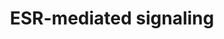 ---
annotations:
- type: Pathway Ontology
  value: estrogen signaling pathway
authors:
- ReactomeTeam
- DeSl
description: Estrogens are a class of hormones that play a role in physiological processes
  such as development, reproduction, metabolism of liver, fat and bone, and neuronal
  and cardiovascular function (reviewed in Arnal et al, 2017; Haldosen et al, 2014).
  Estrogens bind estrogen receptors, members of the nuclear receptor superfamily.
  Ligand-bound estrogen receptors act as nuclear transcription factors to regulate
  expression of genes that control cellular proliferation and differentiation, among
  other processes, but also play a non-genomic role in rapid signaling from the plasma
  membrane (reviewed in Hah et al, 2014;Schwartz et al, 2016).  View original pathway
  at [http://www.reactome.org/PathwayBrowser/#DIAGRAM=8939211 Reactome].
last-edited: 2021-01-25
organisms:
- Homo sapiens
redirect_from:
- /index.php/Pathway:WP4432
- /instance/WP4432
schema-jsonld:
- '@context': https://schema.org/
  '@id': https://wikipathways.github.io/pathways/WP4432.html
  '@type': Dataset
  creator:
    '@type': Organization
    name: WikiPathways
  description: Estrogens are a class of hormones that play a role in physiological
    processes such as development, reproduction, metabolism of liver, fat and bone,
    and neuronal and cardiovascular function (reviewed in Arnal et al, 2017; Haldosen
    et al, 2014). Estrogens bind estrogen receptors, members of the nuclear receptor
    superfamily. Ligand-bound estrogen receptors act as nuclear transcription factors
    to regulate expression of genes that control cellular proliferation and differentiation,
    among other processes, but also play a non-genomic role in rapid signaling from
    the plasma membrane (reviewed in Hah et al, 2014;Schwartz et al, 2016).  View
    original pathway at [http://www.reactome.org/PathwayBrowser/#DIAGRAM=8939211 Reactome].
  keywords:
  - nucleosome:FOXA1:GATA3:ESTG:ESR1 dimer:JUN:ATF2:POUF21:ESTG:ESR1 dimer:JUN:FOS
  - genes:nucleosome:ESR1:ESTG
  - 'TFF1 gene '
  - ESR1 dimer:estrogen
  - 'H2AFJ '
  - 'NR5A2 '
  - 'MYC gene '
  - CCND1 gene
  - 'NCOA1,NCOA3 '
  - TFF1
  - 'HSP90AB1 '
  - 'CHD1 mRNA '
  - ESR1:estrogen:TFGA
  - 'FOSB '
  - AXIN1
  - CXCL12(22-93)
  - 'Me2K5-H3F3A '
  - RISC
  - 27-hydroxycholesterol:ESR1,2
  - ESR1:estrogen:AXIN1
  - Transcriptional
  - 'KDM4B '
  - 'estriol '
  - 'ERBB4jmAcyt2s80 '
  - 'HIST1H2AB '
  - gene:nucleosome:ESR1:ESTG
  - 'H2AFZ '
  - 'HIST1H2BD '
  - nucleosome:YY1:HDAC1
  - Extra-nuclear
  - ADP
  - 'HIST1H2BA '
  - nucleosome:ESR1:ESTG
  - gene:HIST1H2AC
  - 'RUNX1 '
  - USF1
  - 'Me2K10-HIST1H3A '
  - dimer:ATF2:JUN
  - 'HIST2H3A '
  - CXXC5 gene:ESR1:ESTG
  - CCND1
  - MYB
  - 'GTF2F2 '
  - 'ESR2 '
  - ERBB4s80:ESR1:estrogen:CXCL12 gene
  - '27-hydroxycholesterol '
  - USF2
  - 'HIST1H2AJ '
  - 'POLR2L '
  - 'HIST1H2BJ '
  - TLE3
  - 'HIST1H2BL '
  - gene:NCOA1
  - 'H2AFB1 '
  - 'PRMT1 '
  - 'PPID '
  - CREBBP
  - 'EBAG9 gene '
  - 'Me2K5-HIST2H3A '
  - nucleosome:ESR1:ESTG:KDM1A
  - 'SMC1A '
  - 'P4 '
  - RUNX1:CBFB:ESR1:estrogen:GPAM gene
  - NR5A2
  - 'PGR '
  - AXIN1 gene
  - ZNF217
  - FKBP4
  - ERBB4s80
  - HSP90:HSP90
  - 'H2AFV '
  - 'POLR2B '
  - p-S118-ESR1 dimer
  - 'HIST1H2BB '
  - 'GTF2A2 '
  - POU2F1
  - 'ATP '
  - nuclesome:ESR1:ESTG:EP300
  - nucleosome:FOXA1:GATA3
  - 'CDK9 '
  - 'ERBB4jmAcyt1s80 '
  - EP300
  - 'p-T69,T71-ATF2 '
  - CXXC5 gene
  - 'CCNT1 '
  - gene:ESR1:ESTG:JUND:FOSB:Cohesin Complex
  - ESR1:estrogen:TFF1gene:FOXA1:GATA3:DDX5:TBP:TFIIA:CARM1,PRMT1:HATs
  - gene
  - BLC2
  - gene promoter
  - NCOA3
  - 'GTF2A1(275-376) '
  - ESR1:estrogen:ERE:NCOA3:EP300
  - 'POLR2I '
  - 'MYB gene '
  - 'Me2K-10-HIST2H3A '
  - 'KAT5 '
  - TFF1, TFF3 gene
  - 'HSP90AA1 '
  - gene:nucleoplasm:ESR1:ESTG
  - 'CXXC5 gene '
  - KDM4B-regulated
  - 'RAD21 '
  - ESR1:ER:PGR:P4
  - NRIP1
  - GREB1 mRNA:miR-26
  - KCTD6
  - CXCL12 gene
  - RUNX1:CBFB:ESR1:estrogen:AXIN1 gene
  - GPAM(1-828)
  - 'SMC3 '
  - 'DDX5 '
  - 'HIST1H2BO '
  - gene:hypophosphorylated RNA polymerase II:TFIIF:ESR1:ESTG:P-TEFb
  - gene:FOXA1:GATA3:DDX5:TBP:TFIIA:CARM1,PRMT1
  - 'HIST1H3A '
  - gene:hypophosphorylated RNA polymerase II:TFIIF
  - KPNA2 mRNA:mIR-26
  - TFF1,TFF3
  - 'GREB1 mRNA '
  - CARM1:TBP:TFIIA:DDX5:ESR1:estrogen:TFF1 gene:FOXA1:GATA3
  - ESR1:ESTG
  - 'HIST1H2AC '
  - KCTD6 gene
  - 'gene:'
  - 'E1 '
  - nucleosome:ESR1:ESTG:EP300:NCOA3
  - 'JUND '
  - estrogen signaling
  - SP1
  - FOXA1
  - 'SP1 '
  - 'STAG2 '
  - HDAC1
  - 'KPNA2 mRNA '
  - 'PGR gene '
  - PTGES3
  - CHD1 mRNA
  - ESR1
  - PGR
  - Histone H2A
  - 'JUN '
  - H3K9me2 nucleosome
  - dimer:estrogen:TFGA
  - 'EST17b '
  - 'NRIP1 '
  - 'TBP '
  - GREB1
  - CARM1
  - 'FOS '
  - gene:NCOA1:EP300
  - 'PTGES3 '
  - KPNA2 gene
  - MED1
  - gene:FOXA1:GATA3:ESR1:ESTG:EP300
  - 'miR-26A RISC '
  - dimer:estrogen:TGFA
  - GATA3
  - 'p-T185,Y187-MAPK1 '
  - GREB1:ESR1:ESTG:EP300:CREBBP
  - TBP:TFIIA:DDX5:ESR1:estrogen:TFF1 gene:FOXA1:GATA3
  - 'KDM1A '
  - NCOA1
  - 'HIST1H2BK '
  - 'ESR1 '
  - 'p-T202,Y204-MAPK3 '
  - KPNA2
  - FOSB:JUND
  - GREB1 gene
  - CTSD dimer
  - regulation by RUNX1
  - TFF3 gene
  - TFIIA
  - 'miR-26B RISC '
  - 'Me2K5-HIST1H3A '
  - 'POLR2E '
  - RUNX1:CBFB:ESR1:estrogen
  - YY1
  - gene:FOXA1:GATA3
  - 'p-S63,S73-JUN '
  - KDM4B
  - EBAG9 gene:ESR1:ESTG
  - 'NCOA3 '
  - 'KAT2B '
  - 'FKBP5 '
  - CITED1:EP300:ESR1:estrogen:TGFA gene promoter
  - ESTG
  - 'POLR2K '
  - CITED1
  - 'USF1 '
  - gene,
  - ESTG:ESR1
  - RUNX1:CBFB:ESR1:estrogen:KCTD6 gene
  - ATP
  - CHD1
  - KANK1
  - ESR1:ESTG:P-TEFb
  - complex
  - MYC
  - ESR1,2:ESTG homo and
  - 'USF2 '
  - 'p-S2,S5-POLR2A '
  - histone
  - 'STAG1 '
  - H3K9me2,
  - EBAG9 gene
  - 'CXCL12 gene '
  - p-T,Y MAPK dimers
  - ESR1:chaperone
  - 'HIST2H2BE '
  - 27-hydroxycholesterol
  - 'AXIN1 gene '
  - KPNA2 mRNA
  - gene:ESR1:ESTG:SP1:USF1:USF2:NCOA:EP300:MED1
  - 'HIST2H2AC '
  - 'PPP5C '
  - 'MED1 '
  - 'KCTD6 gene '
  - PGR gene
  - KDM1A
  - 'Me3K-10-H3F3A '
  - Cohesin Complex
  - 'HIST1H2AD '
  - 'CTSD(169-412) '
  - 'GREB1 gene '
  - 'H3F3A '
  - MYB gene
  - nucleosome:ESR1:ESTG:KDM4B
  - gene:FOXA1:GATA3:DDX5
  - ESR1:ESTG:PGR:P4:FOXA1:GATA3:TLE3:NRIP:EP300
  - 'NCOA1 '
  - PRMT1
  - 'FOXA1 '
  - 'POLR2F '
  - Signaling by ERBB4
  - 'TFF3 gene '
  - TGFA precursor
  - HIST1H2AC
  - 'HIST1H2BC '
  - 'Me3K-10-HIST2H3A '
  - CTSD gene
  - 'YY1 '
  - 'HIST1H2BH '
  - genes:H3K9me3
  - 'HIST1H2BN '
  - G1/S transition
  - TGFA Gene
  - gene:nucleosome:ESR1:ESTG:ZNF217:NCOA3:NR5A2
  - ESR1,2:ESTG
  - 'POU2F1 '
  - TBP
  - 'CTSD(65-161) '
  - 'ZNF217 '
  - NCOAs
  - 'BCL2 gene '
  - 'ESTG '
  - 'TGFA Gene '
  - 'HIST1H2BM '
  - dimer:JUN:FOS
  - 'EP300 '
  - 'CITED1 '
  - ESR1:estrogen:TFF1
  - 'POLR2H '
  - 'POLR2C '
  - 'POLR2G '
  - Mitotic G1 phase and
  - 'CARM1 '
  - 'estetrol '
  - 'FKBP4 '
  - 'p-S5-POLR2A '
  - 'HIST2H2AA3 '
  - miR-26 RISC
  - 'CTSD gene '
  - 'H2AFX '
  - gene:hyperphosphorylated RNA polymerase II:TFIIF:ESR1:ESTG:P-TEFb
  - ESR1,2
  - acetyltransferases
  - ESTG:ESRs:chaperone
  - BCL2 gene
  - Pi
  - BCL2
  - 'Me2K-10-H3F3A '
  - 'CBFB '
  - gene:H3K9me2,
  - HSP90:ATP:PTGES3:FKBP52:PGR:P4
  - RUNX1:CBFB
  - co-chaperones
  - 'TLE3 '
  - GREB1 mRNA
  - ERBB4s80:ESR1:estrogen:PGR gene
  - ERBB4s80:ESR1:estrogen
  - 'POLR2J '
  - KDM4B gene
  - 'CREBBP '
  - 'p-S118-ESR1 '
  - 'CCND1 gene '
  - heterodimers
  - TFF1 gene
  - ESRs:chaperone
  - 'HIST3H2BB '
  - 'Me3K-10-HIST1H3A '
  - TFF3
  - 'NCOA2 '
  - DDX5
  - gene:H3K4me2
  - CTSD gene:ESR1:ESTG
  - CHD1 gene
  - 'MYC gene, BCL2 gene:'
  - gene:DDX5:TBP:TFIIA:PRMT1:FOXA1:GATA3
  - 'HIST1H4 '
  - 'GPAM gene '
  - MYC gene
  - HSP-90
  - CHD1 mRNA:mIR-26
  - CTSD
  - nucleosome
  - 'KDM4B gene '
  - CXXC5
  - 'GTF2F1 '
  - 'GREB1 '
  - 'MYC '
  - 'HDAC1 '
  - ESR1:estrogen:ERE:NCOA3:TFGA gene
  - EBAG9
  - 'POLR2D '
  - 'GTF2A1(1-274) '
  - GPAM gene
  - 'GATA3 '
  - TPR-containing
  - 'H2BFS '
  license: CC0
  name: ESR-mediated signaling
seo: CreativeWork
title: ESR-mediated signaling
wpid: WP4432
---